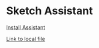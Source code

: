 <style>
  /* hide GitHub's automatic header */
  div.container-lg h1:not([id]) {
    display: none;
  }
  a,
/*  a:hover { text-decoration: none; }*/
</style>

# Sketch Assistant

<a href="sketch://install-assistant?https://sketch-hq.github.io/sketch-assistant-internal/sketch-assistant-internal-latest.tgz" class="button button--primary">Install Assistant</a>

<a href="sketch-assistant-internal-latest.tgz">Link to local file</a>

<!-- <link rel="stylesheet" href="https://www.sketch.com/css/style_globals.e3ae8f362d.css" /> -->
